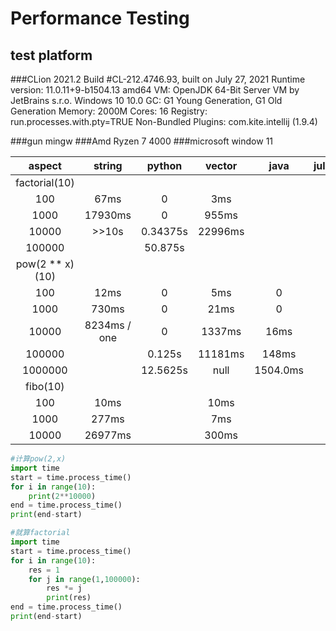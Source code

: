 Performance Testing
==
test platform
--
###CLion 2021.2
Build #CL-212.4746.93, built on July 27, 2021
Runtime version: 11.0.11+9-b1504.13 amd64
VM: OpenJDK 64-Bit Server VM by JetBrains s.r.o.
Windows 10 10.0
GC: G1 Young Generation, G1 Old Generation
Memory: 2000M
Cores: 16
Registry: run.processes.with.pty=TRUE
Non-Bundled Plugins: com.kite.intellij (1.9.4)

###gun mingw
###Amd Ryzen 7 4000
###microsoft window 11

|aspect|string|python|vector|java|julia|
|:---: | :---:|:---:|:---:|:---:|:---:|
|factorial(10) | | | | | |
| 100 | 67ms|0|3ms|||
|1000|17930ms|0|955ms|||
|10000|>>10s|0.34375s|22996ms|||
|100000| |50.875s| | | |
|pow(2 ** x)(10)| | | | | |
|100|12ms|0|5ms|0| | | |
|1000|730ms|0|21ms|0|
|10000|8234ms / one|0|1337ms|16ms| |
|100000| |0.125s|11181ms|148ms| |
|1000000| |12.5625s|null|1504.0ms| |
|fibo(10)| | | | | |
|100|10ms| |10ms| | |
|1000|277ms| |7ms| | |
|10000|26977ms| |300ms| | |

```python
#计算pow(2,x)
import time
start = time.process_time()
for i in range(10):
    print(2**10000)
end = time.process_time()
print(end-start)
```

```python
#就算factorial
import time
start = time.process_time()
for i in range(10):
    res = 1
    for j in range(1,100000):
        res *= j
        print(res)
end = time.process_time()
print(end-start)
```

